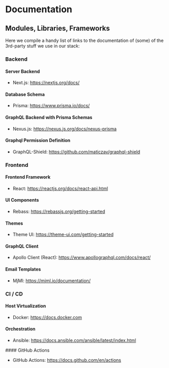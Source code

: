 # Documentation

## Modules, Libraries, Frameworks

Here we compile a handy list of links to the documentation of (some) of the 3rd-party stuff we use in our stack:


### Backend

#### Server Backend
- Next.js: https://nextjs.org/docs/

#### Database Schema
- Prisma: https://www.prisma.io/docs/

#### GraphQL Backend with Prisma Schemas
- Nexus.js: https://nexus.js.org/docs/nexus-prisma

#### Graphql Permission Definition
- GraphQL-Shield: https://github.com/maticzav/graphql-shield

### Frontend

#### Frontend Framework
- React: https://reactjs.org/docs/react-api.html

#### UI Components
- Rebass: https://rebassjs.org/getting-started

#### Themes
- Theme UI: https://theme-ui.com/getting-started


#### GraphQL Client
- Apollo Client (React): https://www.apollographql.com/docs/react/

#### Email Templates
- MjMl: https://mjml.io/documentation/


### CI / CD

#### Host Virtualization
- Docker: https://docs.docker.com

#### Orchestration
- Ansible: https://docs.ansible.com/ansible/latest/index.html

#### GitHub Actions
- GitHub Actions: https://docs.github.com/en/actions